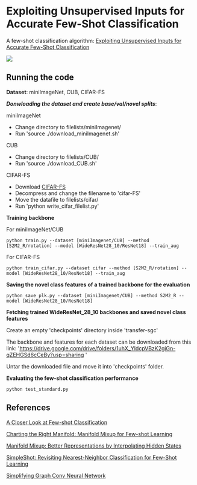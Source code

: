Exploiting Unsupervised Inputs for Accurate Few-Shot Classification
=======

A few-shot classification algorithm: [Exploiting Unsupervised Inputs for Accurate Few-Shot Classification](https://arxiv.org/pdf/2001.09849.pdf)

![](graph_illu.png)


Running the code
------------
**Dataset**: miniImageNet, CUB, CIFAR-FS

***Donwloading the dataset and create base/val/novel splits***:

miniImageNet
* Change directory to filelists/miniImagenet/
* Run 'source ./download_miniImagenet.sh'

CUB

* Change directory to filelists/CUB/
* Run 'source ./download_CUB.sh' 

CIFAR-FS
* Download [CIFAR-FS](https://drive.google.com/file/d/1pTsCCMDj45kzFYgrnO67BWVbKs48Q3NI/view)
* Decompress and change the filename to 'cifar-FS'
* Move the datafile to filelists/cifar/
* Run 'python write_cifar_filelist.py'
 
**Training backbone**

For miniImageNet/CUB<br/>
```
python train.py --dataset [miniImagenet/CUB] --method [S2M2_R/rotation] --model [WideResNet28_10/ResNet18] --train_aug
```

For CIFAR-FS<br/>
```
python train_cifar.py --dataset cifar --method [S2M2_R/rotation] --model [WideResNet28_10/ResNet18] --train_aug
```

**Saving the novel class features of a trained backbone for the evaluation**
```
python save_plk.py --dataset [miniImagenet/CUB] --method S2M2_R --model [WideResNet28_10/ResNet18]
```

**Fetching trained WideResNet_28_10 backbones and saved novel class features**

Create an empty 'checkpoints' directory inside 'transfer-sgc'

The backbone and features for each dataset can be downloaded from this link: 'https://drive.google.com/drive/folders/1uhX_YldcpVBzK2giGn-qZEHGSd6cCeBy?usp=sharing
' 

Untar the downloaded file and move it into 'checkpoints' folder.

**Evaluating the few-shot classification performance**
```
python test_standard.py
```

References
------------
[A Closer Look at Few-shot Classification](https://openreview.net/pdf?id=HkxLXnAcFQ)

[Charting the Right Manifold: Manifold Mixup for Few-shot Learning](https://arxiv.org/pdf/1907.12087v3.pdf)

[Manifold Mixup: Better Representations by Interpolating Hidden States](https://arxiv.org/pdf/1806.05236.pdf)

[SimpleShot: Revisiting Nearest-Neighbor Classification for Few-Shot Learning](https://arxiv.org/pdf/1911.04623v2.pdf)

[Simplifying Graph Conv Neural Network](https://arxiv.org/pdf/1902.07153.pdf)

